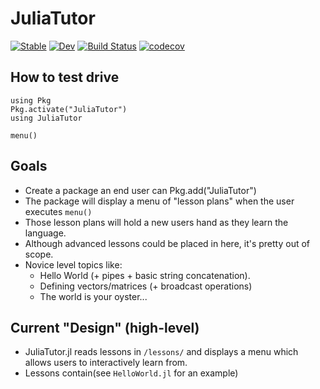 # JuliaTutor

[![Stable](https://img.shields.io/badge/docs-stable-blue.svg)](https://Humans-of-Julia.github.io/JuliaTutor.jl/stable)
[![Dev](https://img.shields.io/badge/docs-dev-blue.svg)](https://Humans-of-Julia.github.io/JuliaTutor.jl/dev)
[![Build Status](https://github.com/Humans-of-Julia/JuliaTutor.jl/workflows/CI/badge.svg)](https://github.com/Humans-of-Julia/JuliaTutor.jl/actions)
[![codecov](https://codecov.io/gh/Humans-of-Julia/JuliaTutor.jl/branch/master/graph/badge.svg?token=loCmkn6V2y)](https://codecov.io/gh/Humans-of-Julia/JuliaTutor.jl)

## How to test drive
```
using Pkg
Pkg.activate("JuliaTutor")
using JuliaTutor

menu()
```

## Goals
 - Create a package an end user can Pkg.add("JuliaTutor")
 - The package will display a menu of "lesson plans" when the user executes `menu()`
 - Those lesson plans will hold a new users hand as they learn the language.
 - Although advanced lessons could be placed in here, it's pretty out of scope.
 - Novice level topics like:
   - Hello World (+ pipes + basic string concatenation).
   - Defining vectors/matrices (+ broadcast operations)
   - The world is your oyster...

## Current "Design" (high-level)
  - JuliaTutor.jl reads lessons in `/lessons/` and displays a menu which allows users to interactively learn from.
  - Lessons contain(see `HelloWorld.jl` for an example)